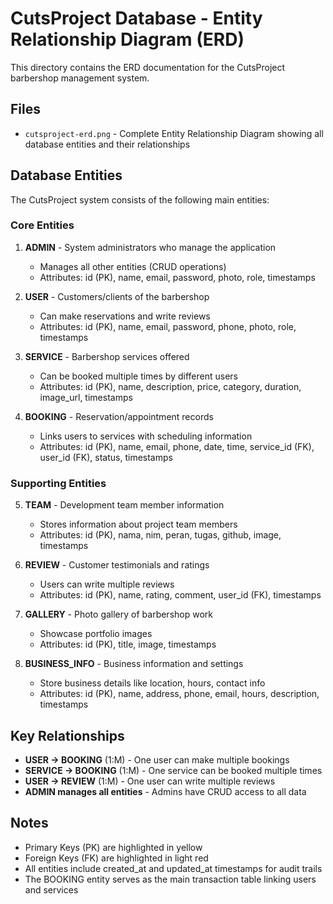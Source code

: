 # CutsProject Database - Entity Relationship Diagram (ERD)

This directory contains the ERD documentation for the CutsProject barbershop management system.

## Files

- `cutsproject-erd.png` - Complete Entity Relationship Diagram showing all database entities and their relationships

## Database Entities

The CutsProject system consists of the following main entities:

### Core Entities

1. **ADMIN** - System administrators who manage the application
   - Manages all other entities (CRUD operations)
   - Attributes: id (PK), name, email, password, photo, role, timestamps

2. **USER** - Customers/clients of the barbershop
   - Can make reservations and write reviews
   - Attributes: id (PK), name, email, password, phone, photo, role, timestamps

3. **SERVICE** - Barbershop services offered
   - Can be booked multiple times by different users
   - Attributes: id (PK), name, description, price, category, duration, image_url, timestamps

4. **BOOKING** - Reservation/appointment records
   - Links users to services with scheduling information
   - Attributes: id (PK), name, email, phone, date, time, service_id (FK), user_id (FK), status, timestamps

### Supporting Entities

5. **TEAM** - Development team member information
   - Stores information about project team members
   - Attributes: id (PK), nama, nim, peran, tugas, github, image, timestamps

6. **REVIEW** - Customer testimonials and ratings
   - Users can write multiple reviews
   - Attributes: id (PK), name, rating, comment, user_id (FK), timestamps

7. **GALLERY** - Photo gallery of barbershop work
   - Showcase portfolio images
   - Attributes: id (PK), title, image, timestamps

8. **BUSINESS_INFO** - Business information and settings
   - Store business details like location, hours, contact info
   - Attributes: id (PK), name, address, phone, email, hours, description, timestamps

## Key Relationships

- **USER → BOOKING** (1:M) - One user can make multiple bookings
- **SERVICE → BOOKING** (1:M) - One service can be booked multiple times
- **USER → REVIEW** (1:M) - One user can write multiple reviews
- **ADMIN manages all entities** - Admins have CRUD access to all data

## Notes

- Primary Keys (PK) are highlighted in yellow
- Foreign Keys (FK) are highlighted in light red
- All entities include created_at and updated_at timestamps for audit trails
- The BOOKING entity serves as the main transaction table linking users and services